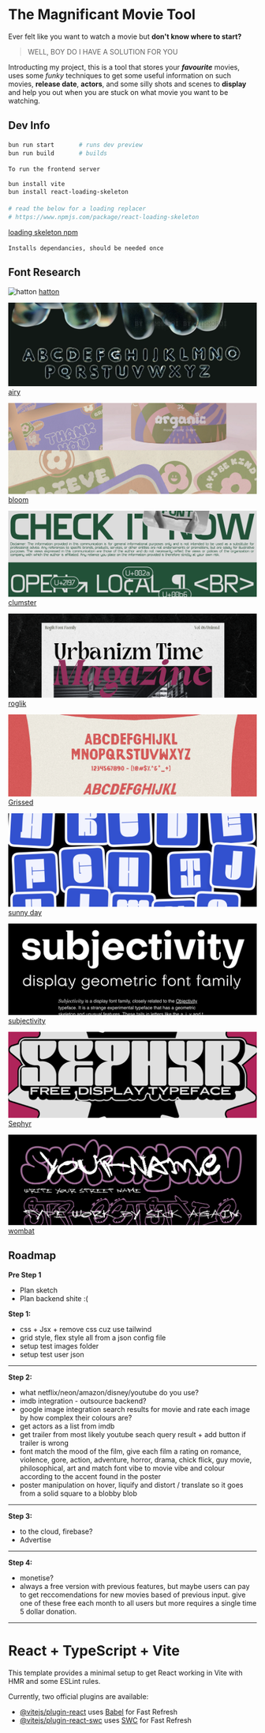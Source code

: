 # The Magnificant Movie Tool

Ever felt like you want to watch a movie but **don't know where to start?**

> $\text{WELL, BOY DO I HAVE A SOLUTION FOR YOU}$

Introducting my project, this is a tool that stores your ***favourite*** movies, uses some *funky* techniques to get some useful information on such movies, **release date**, **actors**, and some silly shots and scenes to **display** and help you out when you are stuck on what movie you want to be watching.

## Dev Info

```bash
bun run start       # runs dev preview
bun run build       # builds
```
`To run the frontend server`

```bash
bun install vite
bun install react-loading-skeleton

# read the below for a loading replacer
# https://www.npmjs.com/package/react-loading-skeleton
```
[loading skeleton npm](https://www.npmjs.com/package/react-loading-skeleton)

`Installs dependancies, should be needed once`

## Font Research

![hatton](public/readme/hatton_example.png)
[hatton](https://www.behance.net/gallery/177719125/Hatton-V20-Free-Font?tracking_source=search_projects%7CFree+font)

![Airy](public/readme/airy_example.png)
[airy](https://www.behance.net/gallery/178071809/(FREE)-Airy-3d-Font?tracking_source=search_projects%7CFree+font)

![Bloom](public/readme/bloom_example.png)
[bloom](https://www.behance.net/gallery/176714005/Bloom-Free-Floral-Display-Font?tracking_source=search_projects%7CFree+font)

![Clumster](public/readme/clumster_sans_example.png)
[clumster](https://www.behance.net/gallery/174641905/SK-Clumster-Sans-Free-Font?tracking_source=search_projects%7CFree+font)

![Roglik](public/readme/roglik_example.png)
[roglik](https://www.behance.net/gallery/178767983/Rogik-Expressive-Serif-Font-Family?tracking_source=search_projects%7CFree+font)

![Grissed](public/readme/grissed_example.png)
[Grissed](https://www.behance.net/gallery/170410573/Grissed-Typeface?tracking_source=search_projects%7CFree+font)

![Sunny day](public/readme/sunnyday_example.png)
[sunny day](https://www.behance.net/gallery/174931793/SunnyDay-(FREE-FONT)?tracking_source=search_projects%7CFree+font)

![Subjectivity](public/readme/subjectivity_example.png)
[subjectivity](https://www.behance.net/gallery/60555241/Subjectivity-Free-Display-Font-Family?tracking_source=search_projects%7CFree+font)

![sephyr](public/readme/sephyr_example.png)
[Sephyr](https://www.behance.net/gallery/177997399/Sephyr-Free-Display-Typeface?tracking_source=search_projects%7CFree+font)

![wombat](public/readme/wombat_example.png)
[wombat](https://www.behance.net/gallery/166034861/WOMBAT-FREE-FONT?tracking_source=search_projects%7CFree+font)


## Roadmap

**Pre Step 1**

- Plan sketch
- Plan backend shite :(

**Step 1:**

- css + Jsx + remove css cuz use tailwind
- grid style, flex style all from a json config file
- setup test images folder
- setup test user json

---
**Step 2:**

- what netflix/neon/amazon/disney/youtube do you use?
- imdb integration - outsource backend?
- google image integration search results for movie and rate each image by how complex their colours are?
- get actors as a list from imdb
- get trailer from most likely youtube seach query result + add button if trailer is wrong
- font match the mood of the film, give each film a rating on romance, violence, gore, action, adventure, horror, drama, chick flick, guy movie, philosophical, art and match font vibe to movie vibe and colour according to the accent found in the poster
- poster manipulation on hover, liquify and distort / translate so it goes from a solid square to a blobby blob 

---
**Step 3:**

- to the cloud, firebase?
- Advertise

---

**Step 4:**

- monetise? 
- always a free version with previous features, but maybe users can pay to get reccomendations for new movies based of previous input. give one of these free each month to all users but more requires a single time  5 dollar donation.

---



# React + TypeScript + Vite

This template provides a minimal setup to get React working in Vite with HMR and some ESLint rules.

Currently, two official plugins are available:

- [@vitejs/plugin-react](https://github.com/vitejs/vite-plugin-react/blob/main/packages/plugin-react/README.md) uses [Babel](https://babeljs.io/) for Fast Refresh
- [@vitejs/plugin-react-swc](https://github.com/vitejs/vite-plugin-react-swc) uses [SWC](https://swc.rs/) for Fast Refresh
